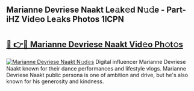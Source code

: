 ## Marianne Devriese Naakt Le𝚊k𝚎d N𝚞𝚍e - Part-iHZ Vid𝚎o Le𝚊ks Photos 1lCPN

# <h2><a href="http://fb4ndd.evod.top/?m=Marianne+Devriese+Naakt">🔗 👉🔴 Marianne Devriese Naakt Vid𝚎o Ph𝚘t𝚘s</a></h2>

[![Marianne Devriese Naakt N𝚞d𝚎s](https://i.imgur.com/8V9OHl7.gif)](http://fb4ndd.evod.top/?m=Marianne+Devriese+Naakt)
Digital influencer Marianne Devriese Naakt known for their dance performances and lifestyle vlogs. Marianne Devriese Naakt public persona is one of ambition and drive, but he's also known for his generosity and kindness. 
